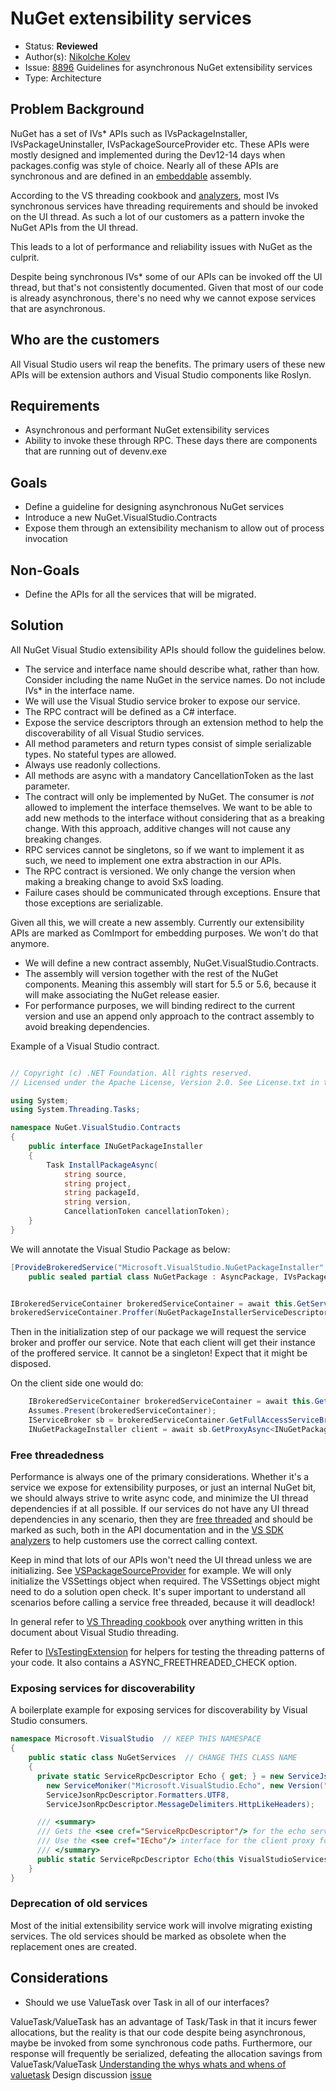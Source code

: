 # NuGet extensibility services

* Status: **Reviewed**
* Author(s): [Nikolche Kolev](https://github.com/nkolev92)
* Issue: [8896](https://github.com/NuGet/Home/issues/9062) Guidelines for asynchronous NuGet extensibility services
* Type: Architecture

## Problem Background

NuGet has a set of IVs* APIs such as IVsPackageInstaller, IVsPackageUninstaller, IVsPackageSourceProvider etc.
These APIs were mostly designed and implemented during the Dev12-14 days when packages.config was style of choice.
Nearly all of these APIs are synchronous and are defined in an [embeddable](https://www.nuget.org/packages/NuGet.VisualStudio/) assembly.

According to the VS threading cookbook and [analyzers](https://github.com/microsoft/vs-threading/blob/master/doc/analyzers/VSTHRD010.md), most IVs synchronous services have threading requirements and should be invoked on the UI thread.
As such a lot of our customers as a pattern invoke the NuGet APIs from the UI thread.

This leads to a lot of performance and reliability issues with NuGet as the culprit.

Despite being synchronous IVs* some of our APIs can be invoked off the UI thread, but that's not consistently documented.
Given that most of our code is already asynchronous, there's no need why we cannot expose services that are asynchronous.

## Who are the customers

All Visual Studio users wil reap the benefits.
The primary users of these new APIs will be extension authors and Visual Studio components like Roslyn.

## Requirements

* Asynchronous and performant NuGet extensibility services
* Ability to invoke these through RPC. These days there are components that are running out of devenv.exe

## Goals

* Define a guideline for designing asynchronous NuGet services
* Introduce a new NuGet.VisualStudio.Contracts
* Expose them through an extensibility mechanism to allow out of process invocation

## Non-Goals

* Define the APIs for all the services that will be migrated.

## Solution

All NuGet Visual Studio extensibility APIs should follow the guidelines below.

* The service and interface name should describe what, rather than how. Consider including the name NuGet in the service names. Do not include IVs* in the interface name.
* We will use the Visual Studio service broker to expose our service.
* The RPC contract will be defined as a C# interface.
* Expose the service descriptors through an extension method to help the discoverability of all Visual Studio services.
* All method parameters and return types consist of simple serializable types. No stateful types are allowed.
* Always use readonly collections.
* All methods are async with a mandatory CancellationToken as the last parameter.
* The contract will only be implemented by NuGet. The consumer is *not* allowed to implement the interface themselves. We want to be able to add new methods to the interface without considering that as a breaking change. With this approach, additive changes will not cause any breaking changes.
* RPC services cannot be singletons, so if we want to implement it as such, we need to implement one extra abstraction in our APIs.
* The RPC contract is versioned. We only change the version when making a breaking change to avoid SxS loading.
* Failure cases should be communicated through exceptions. Ensure that those exceptions are serializable.

Given all this, we will create a new assembly.
Currently our extensibility APIs are marked as ComImport for embedding purposes. We won't do that anymore.

* We will define a new contract assembly, NuGet.VisualStudio.Contracts.
* The assembly will version together with the rest of the NuGet components. Meaning this assembly will start for 5.5 or 5.6, because it will make associating the NuGet release easier.
* For performance purposes, we will binding redirect to the current version and use an append only approach to the contract assembly to avoid breaking dependencies.

Example of a Visual Studio contract.

```cs

// Copyright (c) .NET Foundation. All rights reserved.
// Licensed under the Apache License, Version 2.0. See License.txt in the project root for license information.

using System;
using System.Threading.Tasks;

namespace NuGet.VisualStudio.Contracts
{
    public interface INuGetPackageInstaller
    {
        Task InstallPackageAsync(
            string source,
            string project,
            string packageId,
            string version,
            CancellationToken cancellationToken);
    }
}
```

We will annotate the Visual Studio Package as below:

```cs
[ProvideBrokeredService("Microsoft.VisualStudio.NuGetPackageInstaller", "1.0", Audience = ServiceAudience.Remote)]
    public sealed partial class NuGetPackage : AsyncPackage, IVsPackageExtensionProvider, IVsPersistSolutionOpts
```

```cs

IBrokeredServiceContainer brokeredServiceContainer = await this.GetServiceAsync<SVsBrokeredServiceContainer, IBrokeredServiceContainer>();
brokeredServiceContainer.Proffer(NuGetPackageInstallerServiceDescriptor, factory: ServicesUtility.GetPackageInstallerServiceFactory());
```

Then in the initialization step of our package we will request the service broker and proffer our service.
Note that each client will get their instance of the proffered service. It cannot be a singleton! Expect that it might be disposed. 

On the client side one would do:

```cs
    IBrokeredServiceContainer brokeredServiceContainer = await this.GetServiceAsync<SVsBrokeredServiceContainer, IBrokeredServiceContainer>();
    Assumes.Present(brokeredServiceContainer);
    IServiceBroker sb = brokeredServiceContainer.GetFullAccessServiceBroker();
    INuGetPackageInstaller client = await sb.GetProxyAsync<INuGetPackageInstaller>(NuGetPackageInstallerServiceDescriptor, this.DisposalToken);
```

### Free threadedness

Performance is always one of the primary considerations.
Whether it's a service we expose for extensibility purposes, or just an internal NuGet bit, we should always strive to write async code, and minimize the UI thread dependencies if at all possible.
If our services do not have any UI thread dependencies in any scenario, then they are [free threaded](https://github.com/microsoft/vs-threading/blob/b680de515d6210c4028598b988187c3aed33aabc/doc/cookbook_vs.md#how-do-i-effectively-verify-that-my-code-is-fully-free-threaded) and should be marked as such, both in the API documentation and in the [VS SDK analyzers](https://github.com/microsoft/VSSDK-Analyzers/blob/b0c5ddf01e137c6c938e9f37806210b9445f814b/src/Microsoft.VisualStudio.SDK.Analyzers.CodeFixes/build/AdditionalFiles/vs-threading.MembersRequiringMainThread.txt) to help customers use the correct calling context.

Keep in mind that lots of our APIs won't need the UI thread unless we are initializing. See [VSPackageSourceProvider](https://github.com/NuGet/NuGet.Client/blob/f64621487c0b454eda4b98af853bf4a528bef72a/src/NuGet.Clients/NuGet.VisualStudio.Implementation/Extensibility/VsPackageSourceProvider.cs) for example. We will only initialize the VSSettings object when required. The VSSettings object might need to do a solution open check. It's super important to understand all scenarios before calling a service free threaded, because it will deadlock!

In general refer to [VS Threading cookbook](https://github.com/microsoft/vs-threading/blob/b680de515d6210c4028598b988187c3aed33aabc/doc/cookbook_vs.md) over anything written in this document about Visual Studio threading.

Refer to [IVsTestingExtension](https://github.com/NuGet/Entropy/tree/5215f3265663bd9c6f1c355b1d3190b803bd9600/IVsTestingExtension) for helpers for testing the threading patterns of your code. It also contains a ASYNC_FREETHREADED_CHECK option.

### Exposing services for discoverability

A boilerplate example for exposing services for discoverability by Visual Studio consumers.

```cs
namespace Microsoft.VisualStudio  // KEEP THIS NAMESPACE
{
    public static class NuGetServices  // CHANGE THIS CLASS NAME
    {
      private static ServiceRpcDescriptor Echo { get; } = new ServiceJsonRpcDescriptor(
        new ServiceMoniker("Microsoft.VisualStudio.Echo", new Version("1.0")),
        ServiceJsonRpcDescriptor.Formatters.UTF8,
        ServiceJsonRpcDescriptor.MessageDelimiters.HttpLikeHeaders);

      /// <summary>
      /// Gets the <see cref="ServiceRpcDescriptor"/> for the echo service.
      /// Use the <see cref="IEcho"/> interface for the client proxy for this service.
      /// </summary>
      public static ServiceRpcDescriptor Echo(this VisualStudioServices.VS2019_5Services svc) => Echo; // CHANGE SERVICE NAME
    }
}
```

### Deprecation of old services

Most of the initial extensibility service work will involve migrating existing services.
The old services should be marked as obsolete when the replacement ones are created.

## Considerations

* Should we use ValueTask over Task in all of our interfaces?

ValueTask/ValueTask<TResult> has an advantage of Task/Task<TResult> in that it incurs fewer allocations, but the reality is that our code despite being asynchronous, maybe be invoked from some synchronous code paths. Furthermore, our response will frequently be serialized, defeating the allocation savings from ValueTask/ValueTask<TRest>
[Understanding the whys whats and whens of valuetask](https://devblogs.microsoft.com/dotnet/understanding-the-whys-whats-and-whens-of-valuetask/
)
Design discussion [issue](https://github.com/dotnet/corefx/issues/27445)
